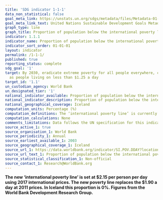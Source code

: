 ```yaml
---
title: 'SDG indicator 1-1-1'
data_non_statistical: false
goal_meta_link: https://unstats.un.org/sdgs/metadata/files/Metadata-01-01-01a.pdf
goal_meta_link_text: United Nations Sustainable Development Goals Metadata (pdf 894kB)
graph_type: line
graph_title: Proportion of population below the international poverty line
indicator: 1.1.1
indicator_name: Proportion of population below the international poverty line, by sex, age, employment status and geographical location (urban/rural)
indicator_sort_order: 01-01-01
layout: indicator
permalink: /1-1-1/
published: true
reporting_status: complete
sdg_goal: '1'
target: By 2030, eradicate extreme poverty for all people everywhere, currently measured
  as people living on less than $1.25 a day
target_id: '1.1'
un_custodian_agency: World Bank
un_designated_tier: '1'
national_indicator_available: Proportion of population below the international poverty line
national_indicator_description: Proportion of population below the international poverty line is defined as the percentage of the population living on less than $1.90 a   day at 2011 international prices. 
national_geographical_coverage: Iceland
computation_units: Percentage (%)
computation_definitions: The ‘international poverty line’ is currently set at $2.15 a day at 2017 international prices.
computation_calculations: None
comments_limitations: Data follows the UN specification for this indicator. This indicator has been identified in collaboration with topic experts.
source_active_1: true
source_organisation_1: World Bank
source_periodicity_1: Annual
source_earliest_available_1: 2003
source_geographical_coverage_1: Iceland
source_url_1: https://data.worldbank.org/indicator/SI.POV.DDAY?locations=IS&name_desc=false
source_url_text_1: Proportion of population below the international poverty line
source_statistical_classification_1: Non-official
source_contact_1: Research@WorldBank.org
---
```


**The new ‘international poverty line’ is set at $2.15 per person per day using 2017 international prices. The new poverty line replaces the $1.90 a day at 2011 prices. In Iceland this proportion is 0%. Figures from the World Bank Development Research Group.**
